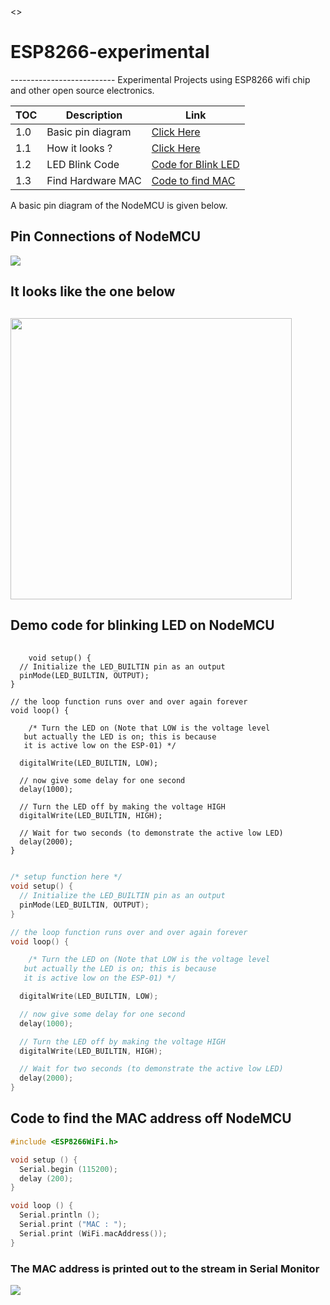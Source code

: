 <link rel="stylesheet" href="/prismjs/prism.css">
<>
<h1>ESP8266-experimental</h1>
--------------------------
 Experimental Projects using ESP8266 wifi chip and other open source electronics.

|  TOC |  Description | Link |
|---|---|---|
|  1.0 | Basic pin diagram | <a href="#PinConnectionsofNodeMCU">Click Here</a>|
|  1.1 | How it looks ?  | <a href="#Itlooksliketheonebelow">Click Here</a>  |
|  1.2 | LED Blink Code |  <a href="#blinkled">Code for Blink LED</a> |
| 1.3  | Find Hardware MAC  |  <a href="#findMac">Code to find MAC</a> |

 A basic pin diagram of the NodeMCU is given below.


 <h2 id="PinConnectionsofNodeMCU">Pin Connections of NodeMCU</h2>

 <img src="https://firebasestorage.googleapis.com/v0/b/esp8266-experiments.appspot.com/o/esp8266-main%2Fpin-diargam-nodeMCU%2FNodeMCUpins.png?alt=media&token=797f5613-7b60-4379-b420-ac8b255fc37e">

 <h2 id="Itlooksliketheonebelow"> It looks like the one below <h2>

<img src="https://firebasestorage.googleapis.com/v0/b/esp8266-experiments.appspot.com/o/esp8266-main%2Freal-images-nodemcu%2FNodemcu.jpg?alt=media&token=ef6f87da-c9b7-4411-9665-5e0cbc8d7669" heigh="200" width="450">

<h2 id="blinkled"> Demo code for blinking LED on NodeMCU</h2>

<pre>
  <code class="language-clike">
    void setup() {
  // Initialize the LED_BUILTIN pin as an output
  pinMode(LED_BUILTIN, OUTPUT);
}

// the loop function runs over and over again forever
void loop() {

    /* Turn the LED on (Note that LOW is the voltage level
   but actually the LED is on; this is because
   it is active low on the ESP-01) */

  digitalWrite(LED_BUILTIN, LOW);

  // now give some delay for one second
  delay(1000);

  // Turn the LED off by making the voltage HIGH
  digitalWrite(LED_BUILTIN, HIGH);  

  // Wait for two seconds (to demonstrate the active low LED)
  delay(2000);
}
  </code>
</pre>
```c
/* setup function here */
void setup() {
  // Initialize the LED_BUILTIN pin as an output
  pinMode(LED_BUILTIN, OUTPUT);
}

// the loop function runs over and over again forever
void loop() {

    /* Turn the LED on (Note that LOW is the voltage level
   but actually the LED is on; this is because
   it is active low on the ESP-01) */

  digitalWrite(LED_BUILTIN, LOW);

  // now give some delay for one second
  delay(1000);

  // Turn the LED off by making the voltage HIGH
  digitalWrite(LED_BUILTIN, HIGH);  

  // Wait for two seconds (to demonstrate the active low LED)
  delay(2000);
}
```

<h2 id="findMac"> Code to find the MAC address off NodeMCU</h2>

```c
#include <ESP8266WiFi.h>

void setup () {
  Serial.begin (115200);
  delay (200);
}

void loop () {
  Serial.println ();
  Serial.print ("MAC : ");
  Serial.print (WiFi.macAddress());
}
```

<h3>The MAC address is printed out to the stream in Serial Monitor</h3>
<img src="https://firebasestorage.googleapis.com/v0/b/esp8266-experiments.appspot.com/o/esp8266-main%2Foutput-screen-images%2Fmac-find-serial.jpg?alt=media&token=16b20462-3f65-40fc-8f43-fd6766beb804">

<script src="/prismjs/prism.js"></script>